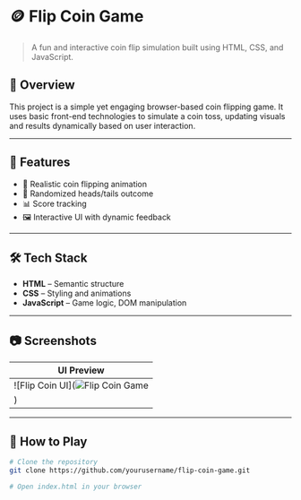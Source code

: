 # 🪙 Flip Coin Game

> A fun and interactive coin flip simulation built using HTML, CSS, and JavaScript.

## 📌 Overview

This project is a simple yet engaging browser-based coin flipping game. It uses basic front-end technologies to simulate a coin toss, updating visuals and results dynamically based on user interaction.

---

## 🎯 Features

- 🎯 Realistic coin flipping animation
- 🧠 Randomized heads/tails outcome
- 📊 Score tracking
- 🖼️ Interactive UI with dynamic feedback

---

## 🛠️ Tech Stack

- **HTML** – Semantic structure
- **CSS** – Styling and animations
- **JavaScript** – Game logic, DOM manipulation

---

## 📷 Screenshots

| UI Preview |
|------------|
| ![Flip Coin UI](![Flip Coin Game](https://github.com/user-attachments/assets/81f3016d-0620-4b3b-b7fc-ace3915448de)
) |

---

## 🚀 How to Play

```bash
# Clone the repository
git clone https://github.com/yourusername/flip-coin-game.git

# Open index.html in your browser
